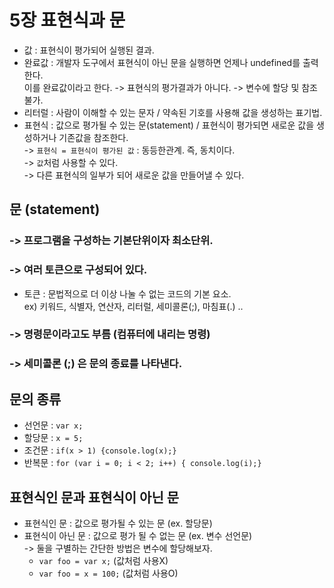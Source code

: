 # 5장 표현식과 문

- 값 : 표현식이 평가되어 실행된 결과.
- 완료값 : 개발자 도구에서 표현식이 아닌 문을 실행하면 언제나 undefined를 출력한다.<br> 이를 완료값이라고 한다. -> 표현식의 평가결과가 아니다. -> 변수에 할당 및 참조 불가.
- 리터럴 : 사람이 이해할 수 있는 문자 / 약속된 기호를 사용해 값을 생성하는 표기법.
- 표현식 : 값으로 평가될 수 있는 문(statement) / 표현식이 평가되면 새로운 값을 생성하거나 기존값을 참조한다.<br>
  -> `표현식 = 표현식이 평가된 값` : 동등한관계. 즉, 동치이다.<br>
  -> `값`처럼 사용할 수 있다.<br>
  -> 다른 표현식의 일부가 되어 새로운 값을 만들어낼 수 있다.

## 문 (statement)

### -> 프로그램을 구성하는 기본단위이자 최소단위.

### -> 여러 토큰으로 구성되어 있다.

- 토큰 : 문법적으로 더 이상 나눌 수 없는 코드의 기본 요소.<br>
  ex) 키워드, 식별자, 연산자, 리터럴, 세미콜론(;), 마침표(.) ..

### -> 명령문이라고도 부름 (컴퓨터에 내리는 명령)

### -> 세미콜론 (;) 은 문의 종료를 나타낸다.

## 문의 종류

- 선언문 : `var x;`
- 할당문 : `x = 5;`
- 조건문 : `if(x > 1) {console.log(x);}`
- 반복문 : `for (var i = 0; i < 2; i++) { console.log(i);}`

## 표현식인 문과 표현식이 아닌 문

- 표현식인 문 : 값으로 평가될 수 있는 문 (ex. 할당문)<br>
- 표현식이 아닌 문 : 값으로 평가 될 수 없는 문 (ex. 변수 선언문)<br>
  -> 둘을 구별하는 간단한 방법은 변수에 할당해보자.<br>
  - `var foo = var x;` (값처럼 사용X)
  - `var foo = x = 100;` (값처럼 사용O)
